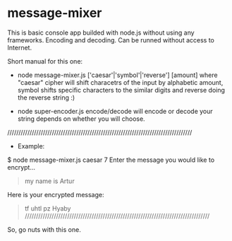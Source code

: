# message-mixer
This is basic console app builded with node.js without using any frameworks. Encoding and decoding. Can be runned without access to Internet.

Short manual for this one:

- node message-mixer.js ['caesar'|'symbol'|'reverse'] [amount] 
where "caesar" cipher will shift characetrs of the input by alphabetic amount, symbol shifts specific characters to the similar digits and reverse doing the reverse string :)

- node super-encoder.js encode/decode will encode or decode your string depends on whether you will choose.
  
///////////////////////////////////////////////////////////////////////////////////
- Example:

$ node message-mixer.js caesar 7
Enter the message you would like to encrypt...
> my name is Artur

Here is your encrypted message:
> tf uhtl pz Hyaby
///////////////////////////////////////////////////////////////////////////////////

So, go nuts with this one.
